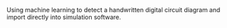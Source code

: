 Using machine learning to detect a handwritten digital circuit diagram and import directly into simulation software.
